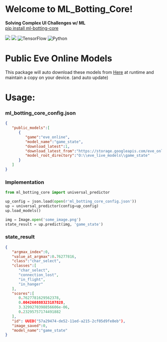 # Welcome to ML_Botting_Core! 
**Solving Complex UI Challenges w/ ML**  
[pip install ml-botting-core](https://pypi.org/project/ml-botting-core/)  
  
![](https://img.shields.io/pypi/v/ml_botting_core?style=for-the-badge) ![](https://img.shields.io/github/actions/workflow/status/darkmatter2222/ml_botting_core/python-publish.yml?style=for-the-badge) ![TensorFlow](https://img.shields.io/badge/TensorFlow-%23FF6F00.svg?style=for-the-badge&logo=TensorFlow&logoColor=white)  ![Python](https://img.shields.io/badge/python-3670A0?style=for-the-badge&logo=python&logoColor=ffdd54)  
  
# Public Eve Online Models  
This package will auto download these models from [Here](https://storage.googleapis.com/eve_online_models/) at runtime and maintain a copy on your device. (and auto update)
  
# Usage:
### ml_botting_core_config.json
```json
{
   "public_models":[
      {
         "game":"eve_online",
         "model_name":"game_state",
         "download_latest":1,
         "download_latest_from":"https://storage.googleapis.com/eve_online_models/",
         "model_root_directory":"O:\\eve_live_models\\game_state"
      }
   ]
}
```


### Implementation 
```python
from ml_botting_core import universal_predictor

up_config = json.load(open(r'ml_botting_core_config.json'))
up = universal_predictor(config=up_config)
up.load_models()

img = Image.open('some_image.png')
state_result = up.predict(img, 'game_state')
```

### state_result
```json
{
   "argmax_index":0,
   "value_at_argmax":0.76277816,
   "class":"char_select",
   "classes":[
      "char_select",
      "connection_lost",
      "in_flight",
      "in_hanger"
   ],
   "scores":[
      0.7627781629562378,
      0.004260888323187828,
      3.3299270398856606e-06,
      0.23295757174491882
   ],
   "id": UUID("57a29474-de52-11ed-a215-2cf05d9fe8eb"),
   "image_saved":0,
   "model_name":"game_state"
}
```








